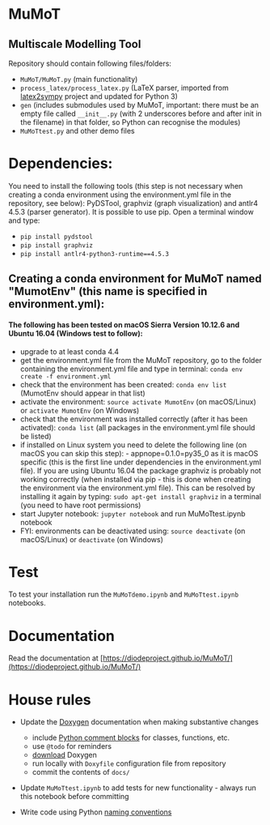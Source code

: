 # MuMoT
Multiscale Modelling Tool
---
Repository should contain following files/folders:
* `MuMoT/MuMoT.py` (main functionality)
* `process_latex/process_latex.py` (LaTeX parser, imported from [latex2sympy](https://github.com/augustt198/latex2sympy) project and updated for Python 3)
* `gen` (includes submodules used by MuMoT, important: there must be an empty file called `__init__.py` (with 2 underscores before and after init in the filename) in that folder, so Python can recognise the modules)
* `MuMoTtest.py` and other demo files

# Dependencies:
You need to install the following tools (this step is not necessary when creating a conda environment using the environment.yml file in the repository, see below): PyDSTool, graphviz (graph visualization) and antlr4 4.5.3 (parser generator). It is possible to use pip. Open a terminal window and type:

* `pip install pydstool`
* `pip install graphviz`
* `pip install antlr4-python3-runtime==4.5.3`

## Creating a conda environment for MuMoT named "MumotEnv" (this name is specified in environment.yml):

#### The following has been tested on macOS Sierra Version 10.12.6 and Ubuntu 16.04 (Windows test to follow):

* upgrade to at least conda 4.4
* get the environment.yml file from the MuMoT repository, go to the folder containing the environment.yml file and type in terminal: `conda env create -f environment.yml`
* check that the environment has been created: `conda env list` (MumotEnv should appear in that list)
* activate the environment: `source activate MumotEnv` (on macOS/Linux) or `activate MumotEnv` (on Windows)
* check that the environment was installed correctly (after it has been activated): `conda list` (all packages in the environment.yml file should be listed)
* if installed on Linux system you need to delete the following line (on macOS you can skip this step): - appnope=0.1.0=py35_0 as it is macOS specific (this is the first line under dependencies in the environment.yml file). If you are using Ubuntu 16.04 the package graphviz is probably not working correctly (when installed via pip - this is done when creating the environment via the environment.yml file). This can be resolved by installing it again by typing: `sudo apt-get install graphviz` in a terminal (you need to have root permissions)
* start Jupyter notebook: `jupyter notebook` and run MuMoTtest.ipynb notebook
* FYI: environments can be deactivated using: `source deactivate` (on macOS/Linux) or `deactivate` (on Windows)

# Test
To test your installation run the `MuMoTdemo.ipynb` and `MuMoTtest.ipynb` notebooks.

# Documentation
Read the documentation at [https://diodeproject.github.io/MuMoT/](https://diodeproject.github.io/MuMoT/)

# House rules
* Update the [Doxygen](http://www.stack.nl/~dimitri/doxygen/index.html) documentation when making substantive changes
  * include [Python comment blocks](http://www.stack.nl/~dimitri/doxygen/manual/docblocks.html#pythonblocks) for classes, functions, etc.
  * use `@todo` for reminders
  * [download](http://www.stack.nl/~dimitri/doxygen/download.html) Doxygen
  * run locally with `Doxyfile` configuration file from repository
  * commit the contents of `docs/`

* Update `MuMoTtest.ipynb` to add tests for new functionality - always run this notebook before committing
* Write code using Python [naming conventions](https://www.python.org/dev/peps/pep-0008/#naming-conventions)

